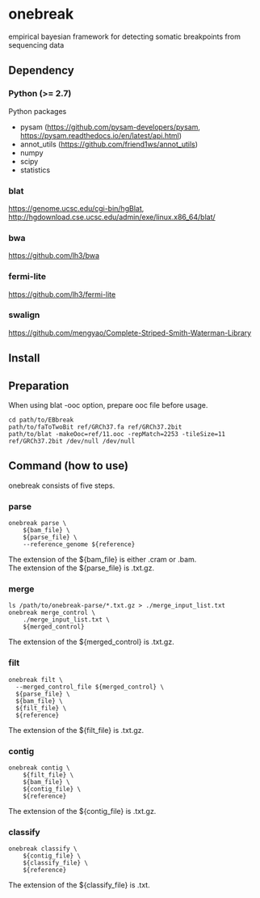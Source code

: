 # onebreak
empirical bayesian framework for detecting somatic breakpoints from sequencing data

## Dependency
### Python (>= 2.7)
Python packages
 - pysam (https://github.com/pysam-developers/pysam, https://pysam.readthedocs.io/en/latest/api.html)
 - annot_utils (https://github.com/friend1ws/annot_utils)
 - numpy
 - scipy
 - statistics

### blat

https://genome.ucsc.edu/cgi-bin/hgBlat,  
http://hgdownload.cse.ucsc.edu/admin/exe/linux.x86_64/blat/

### bwa

https://github.com/lh3/bwa

### fermi-lite

https://github.com/lh3/fermi-lite

### swalign

https://github.com/mengyao/Complete-Striped-Smith-Waterman-Library

## Install

## Preparation
When using blat -ooc option, prepare ooc file before usage.
```
cd path/to/EBbreak
path/to/faToTwoBit ref/GRCh37.fa ref/GRCh37.2bit
path/to/blat -makeOoc=ref/11.ooc -repMatch=2253 -tileSize=11 ref/GRCh37.2bit /dev/null /dev/null
```

## Command (how to use)
onebreak consists of five steps.

### parse
```
onebreak parse \
    ${bam_file} \
    ${parse_file} \
    --reference_genome ${reference}
```
The extension of the ${bam_file} is either .cram or .bam.  
The extension of the ${parse_file} is .txt.gz.  

### merge
```
ls /path/to/onebreak-parse/*.txt.gz > ./merge_input_list.txt
onebreak merge_control \
    ./merge_input_list.txt \
    ${merged_control}
```
The extension of the ${merged_control} is .txt.gz.

### filt
```
onebreak filt \
  --merged_control_file ${merged_control} \
  ${parse_file} \
  ${bam_file} \
  ${filt_file} \
  ${reference}
```
The extension of the ${filt_file} is .txt.gz.

### contig
```
onebreak contig \
    ${filt_file} \
    ${bam_file} \
    ${contig_file} \
    ${reference}
```
The extension of the ${contig_file} is .txt.gz.

### classify
```
onebreak classify \
    ${contig_file} \
    ${classify_file} \
    ${reference}
```
The extension of the ${classify_file} is .txt.
